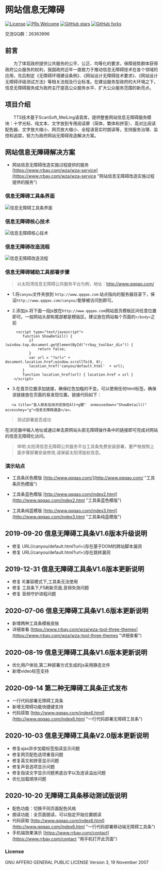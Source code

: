 ﻿# 网站信息无障碍
[![License](https://img.shields.io/badge/license-MIT-blue.svg)](LICENSE)
[![PRs Welcome](https://img.shields.io/badge/PRs-welcome-brightgreen.svg)](https://github.com/gemgin/AmblyopiaTool/pulls)
[![GitHub stars](https://img.shields.io/github/stars/gemgin/AmblyopiaTool.svg?style=social&label=Stars)](https://github.com/gemgin/AmblyopiaTool)
[![GitHub forks](https://img.shields.io/github/forks/gemgin/AmblyopiaTool.svg?style=social&label=Fork)](https://github.com/gemgin/AmblyopiaTool)

交流QQ群：26363996

## 前言

　　为了体现政府提供公共服务的公平、公正、均等化的要求，保障弱势群体获得政府公众服务的权利，我国政府近年一直致力于推动信息无障碍技术在各个领域的应用，先后制定《无障碍环境建设条例》、《网站设计无障碍技术要求》、《网站设计无障碍评级测试方法》等相关法规及行业标准。在建设服务型政府的大环境之下，信息无障碍服务成为政府主厅提高公众服务水平、扩大公众服务范围的新亮点。

## 项目介绍

　　TTS技术基于ScanSoft_MeiLing语音库，提供整套网站信息无障碍服务模块：十字光标、纯文本、文字放到专用阅读屏（简体，繁体和拼音）、高对比阅读配色器、文字放大缩小、网页放大缩小、全程语音实时朗读等，支持服务治理、监控和追踪，努力为政府网站无障碍改造解决方案。

## 网站信息无障碍解决方案
   
- 网站信息无障碍改造实施过程提供的服务 [https://www.rrbay.com/wza/wza-service](https://www.rrbay.com/wza/wza-service "网站信息无障碍改造实施过程提供的服务")  

### 信息无障碍工具条界面
![信息无障碍工具条界面](doc/%E6%97%A0%E9%9A%9C%E7%A2%8D%E5%B7%A5%E5%85%B7%E6%9D%A1%E7%95%8C%E9%9D%A2.png)

### 信息无障碍核心技术
![信息无障碍核心技术](doc/%E4%BF%A1%E6%81%AF%E6%97%A0%E9%9A%9C%E7%A2%8D%E6%A0%B8%E5%BF%83%E6%8A%80%E6%9C%AF.jpg)

### 信息无障碍改造流程
![信息无障碍改造流程](doc/%E6%97%A0%E9%9A%9C%E7%A2%8D%E6%9C%8D%E5%8A%A1%E6%B5%81%E7%A8%8B.jpg)

### 信息无障碍辅助工具部署步骤

> 以太阳湾信息无障碍公共服务平台为例，地址：http://www.qqqao.com/

- 1.将`canyou`文件夹放到 `http://www.qqqao.com` 站点指向的服务器目录下，保证`http://www.qqqao.com/canyou/`能够被访问到即可。

- 2.添加js.将下面一段js放在`http://www.qqqao.com`网站首页模板区间任意位置即可。一般网站头部和尾部都是模版区。建议放在网站每个页面的`</body>`之前
```
     <script type="text/javascript">
        function ShowDetail() {
           if (window.top.document.getElementById("rrbay_toolbar_div")) {
               return false;
           }
           var url = "?url=" + document.location.href;window.scrollTo(0, 0);
           location_href('canyou/default.html'  + url);
        }
        function location_href(url) { location.href = url }
    </script>
```
- 3.在首页位置添加链接，确保红色加粗的不变。可以使用任何html标签。确保该链接放在页面的易发现位置。链接代码如下：
```
   <a title="盲人朋友在线浏览按住Alt+g键"  onmousedown="ShowDetail()" accesskey="g">信息无障碍通道</a>。
```

> 测试部署是否成功

   在浏览器中输入地址或通过单击原网站头部无障碍操作条中的链接即可完成对网站的信息无障碍化访问。

> 申明:太阳湾信息无障碍公共服务平台工具条免费安装部署，要严格按照上面步骤部署安装修改,请保留太阳湾版权信息。


### 演示站点

- 工具条灰色模版 [http://www.qqqao.com/](http://www.qqqao.com/ "工具条灰色模版")

- 工具条蓝色模版 [http://www.qqqao.com/index2.html](http://www.qqqao.com/index2.html "工具条蓝色模版")

- 工具条纯蓝模版 [http://www.qqqao.com/index3.html](http://www.qqqao.com/index3.html "工具条纯蓝模版")

## 2019-09-20 信息无障碍工具条V1.6版本升级说明
- 修复 URL(/canyou/default.html?url=)存在基于DOM的跨站脚本漏洞
- 修复 URL(/canyou/default.html?url=)存在跳转漏洞

## 2019-12-31 信息无障碍工具条V1.6版本更新说明
- 修复 IE兼容模式下,工具条无法使用
- 修复 工具条下,F5刷新页面,音频失效问题
- 修复 音频守护进程问题

## 2020-07-06 信息无障碍工具条V1.6版本更新说明
- 新增两种工具条模板皮肤
- 详细查看 [https://www.rrbay.com/wza/wza-tool-three-themes](https://www.rrbay.com/wza/wza-tool-three-themes "详细查看")

## 2020-08-19 信息无障碍工具条V1.6版本更新说明
- 优化用户体验,第二种部署方式生成的js采用静态文件
- 新增video标签支持

## 2020-09-14 第二种无障碍工具条正式发布
- 一行代码部署无障碍工具条
- 新增无障碍功能快捷键支持
- 代码获取 [http://www.qqqao.com/index6.html](http://www.qqqao.com/index6.html "一行代码部署无障碍工具条")

## 2020-10-03 信息无障碍工具条V2.0版本更新说明
- 修复ajax异步加载标签指读显示问题
- 修复网页配色选项重音问题
- 修复英文和拼音显示问题
- 修复声音选项显示问题
- 修复指读文字显示问题黑底白字以及连读溢出问题
- 优化加载顺序问题

## 2020-10-20 无障碍工具条移动测试版说明
- 配色功能：切换不同页面配色风格
- 朗读功能：全页面朗读，可以指定开始位置朗读
- 代码获取 [http://www.qqqao.com/index6.html](http://www.qqqao.com/index6.html "一行代码部署移动端无障碍工具条")
- 手机端效果演示 [https://www.rrbay.com/contact](https://www.rrbay.com/contact "用手机打开此页面")

### License

GNU AFFERO GENERAL PUBLIC LICENSE Version 3, 19 November 2007

